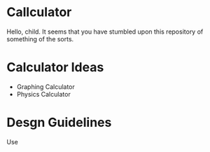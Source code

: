 # Callculator
Hello, child. It seems that you have stumbled upon this repository of something of the sorts.

# Calculator Ideas
- Graphing Calculator
- Physics Calculator

# Desgn Guidelines
Use
```


```
